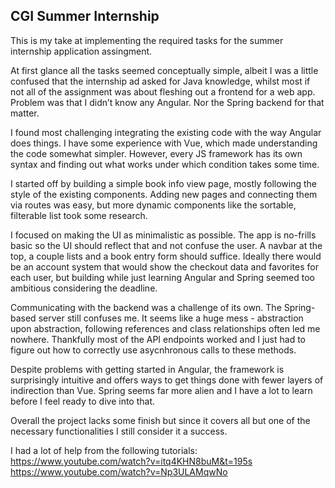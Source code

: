 <h2>CGI Summer Internship</h2>

This is my take at implementing the required tasks for the summer internship application assingment.

At first glance all the tasks seemed conceptually simple, albeit I was a little confused that the internship ad asked for Java knowledge, whilst most if not all of the assignment was about fleshing out a frontend for a web app. Problem was that I didn’t know any Angular. Nor the Spring backend for that matter. 

I found most challenging integrating the existing code with the way Angular does things.
I have some experience with Vue, which made understanding the code somewhat simpler. However, 
every JS framework has its own syntax and finding out what works under which condition takes some time.

I started off by building a simple book info view page, mostly following the style of the existing components. Adding new pages and connecting them via routes was easy, but more dynamic components like the sortable, filterable list took some research.


I focused on making the UI as minimalistic as possible. The app is no-frills basic so the UI should reflect that and not confuse the user. A navbar at the top, a couple lists and a book entry form should suffice. Ideally there would be an account system that would show the checkout
data and favorites for each user, but building while just learning Angular and Spring seemed too ambitious considering the deadline. 

Communicating with the backend was a challenge of its own. The Spring-based server still confuses me. It seems like a huge mess - abstraction upon abstraction, following references and class relationships often led me nowhere. 
Thankfully most of the API endpoints worked and I just had to figure out how to correctly use asycnhronous calls to these methods.

Despite problems with getting started in Angular, the framework is surprisingly intuitive and offers ways to get things done with fewer layers
of indirection than Vue. Spring seems far more alien and I have a lot to learn before I feel ready to dive into that.

Overall the project lacks some finish but since it covers all but one of the necessary functionalities I still consider it a success.

I had a lot of help from the following tutorials:
https://www.youtube.com/watch?v=itq4KHN8buM&t=195s
https://www.youtube.com/watch?v=Np3ULAMqwNo
